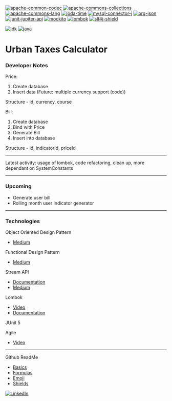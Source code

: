 <!-- Links -->
[linkedin-shield]: https://img.shields.io/badge/-LinkedIn-black.svg?style=flat-square&logo=linkedin&colorB=555
[linkedin-url]: https://www.linkedin.com/in/paulius-leonardas-kazokas/

[apache-common-codec-shield]: https://img.shields.io/badge/apache--commons--codec-v4.4-red.svg
[apache-common-codec-link]: https://github.com/apache/commons-codec

[apache-commons-collections-shield]: https://img.shields.io/badge/apache--commons--collections-v4.4-red.svg
[apache-commons-collections-link]: https://github.com/apache/commons-collections

[apache-commons-lang-shield]: https://img.shields.io/badge/apache--commons--lang-v3.10-red.svg
[apache-commons-lang-link]: https://github.com/apache/commons-lang

[joda-time-shield]: https://img.shields.io/badge/joda--time-v2.10.6-blue.svg
[joda-time-link]: https://github.com/JodaOrg/joda-time

[mysql-connector-j-shield]: https://img.shields.io/badge/mysql--connector--j-v8.0.20-blue.svg
[mysql-connector-j-link]: https://github.com/mysql/mysql-connector-j

[org-json-shiled]: https://img.shields.io/badge/org--json-v20200518-yellow
[org-joda-link]: https://github.com/stleary/JSON-java

[junit-jupiter-api-shield]: https://img.shields.io/badge/junit--jupiter--api-v5.6.2-lightgrey.svg
[junit-jupiter-api-link]: https://mvnrepository.com/artifact/org.junit.jupiter/junit-jupiter-api/5.6.2

[mockito-shield]: https://img.shields.io/badge/mockito-v3.3.3-green.svg
[mockito-link]: https://github.com/mockito/mockito

[lombok-shield]: https://img.shields.io/badge/lombok-v1.18.12-orange.svg
[lombok-link]: https://github.com/rzwitserloot/lombok

[slf4j-shield]: https://img.shields.io/badge/slf4j-v1.7.21-green.svg
[slf4j-link]: https://github.com/qos-ch/slf4j

[jdk-shield]: https://img.shields.io/badge/jdk-v11.0.7-blue.svg
[jdk-link]: https://www.oracle.com/java/technologies/javase-jdk11-downloads.html

[repo-java-shield]: https://img.shields.io/github/languages/top/paulius-kazokas/Urban-Taxes-Calculator?label=Java&logoColor=red
[repo-java-link]: https://github.com/paulius-kazokas/Urban-Taxes-Calculator/search?l=java


<!-- Dependencies bar -->
[![apache-common-codec][apache-common-codec-shield]][apache-common-codec-link]
[![apache-commons-collections][apache-commons-collections-shield]][apache-commons-collections-link]
[![apache-commons-lang][apache-commons-lang-shield]][apache-commons-lang-link]
[![joda-time][joda-time-shield]][joda-time-link]
[![mysql-connector-j][mysql-connector-j-shield]][mysql-connector-j-link]
[![org-json][org-json-shiled]][org-joda-link]
[![junit-jupiter-api][junit-jupiter-api-shield]][junit-jupiter-api-link]
[![mockito][mockito-shield]][mockito-link]
[![lombok][lombok-shield]][lombok-link]
[![slf4j-shield]][slf4j-link]

[![jdk][jdk-shield]][jdk-link]
[![java][repo-java-shield]][repo-java-link]

# Urban Taxes Calculator

### Developer Notes

Price:
1. Create database
2. Insert data
(Future: multiple currency support (code))

Structure - id, currency, course


Bill:
1. Create database
2. Bind with Price
3. Generate Bill
4. Insert into database

Structure - id, indicatorId, priceId

---

Latest activity: usage of lombok, code refactoring, clean up, more dependant on SystemConstants

---

### Upcoming

- Generate user bill
- Rolling month user indicator generator

---

### Technologies

Object Oriented Design Pattern
- [Medium](https://medium.com/edureka/java-oop-cheat-sheet-9c6ebb5e1175)

Functional Design Pattern
- [Medium](https://medium.com/better-programming/functional-patterns-in-java-b2b781f84124)

Stream API
- [Documentation](https://docs.oracle.com/javase/8/docs/api/java/util/stream/Stream.html)
- [Medium](https://praveergupta.in/practical-guide-to-java-stream-api-7aadc02908f7)

Lombok
- [Video](https://www.youtube.com/watch?v=goISFNxHEqc&ab_channel=MikeM%C3%B8llerNielsen)
- [Documentation](https://projectlombok.org/features/all)

JUnit 5

Agile
- [Video](https://www.youtube.com/watch?v=502ILHjX9EE)

---

Github ReadMe

- [Basics](https://guides.github.com/features/mastering-markdown/)
- [Formulas](https://www.codecogs.com/latex/eqneditor.php)
- [Emoji](https://gist.github.com/rxaviers/7360908)
- [Shields](https://shields.io)


[![LinkedIn][linkedin-shield]]([linkedin-url])

